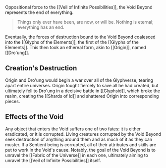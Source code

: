 Oppositional force to the [[Veil of Infinite Possibilities]], the Void Beyond represents the end of everything.

> Things only ever have been, are now, or will be. Nothing is eternal; everything has an end.

Eventually, the forces of destruction bound to the Void Beyond coalesced into the [[Glyphs of the Elements]], the first of the [[Glyphs of the Elements]]. This then took an ethereal form, akin to [[Origin]], named [[Dro'ung]].

## Creation's Destruction
Origin and Dro'ung would begin a war over all of the Glyphverse, tearing apart entire universes. Origin fought fiercely to save all he had created, but ultimately fell to Dro'ung in a decisive battle in [[Glyphsid]], which broke the realm, creating the [[Shards of Id]] and shattered Origin into corresponding pieces.

## Effects of the Void
Any object that enters the Void suffers one of two fates: it is either eradicated, or it is corrupted. Living creatures corrupted by the Void Beyond seek destruction of anything around them and as much of it as they can muster. If a Sentient being is corrupted, all of their attributes and skills are put to work in the Void's cause.
Notably, the goal of the Void Beyond is to unravel the [[Fabric of the Universe]] in each one, ultimately aiming to unravel the [[Veil of Infinite Possibilities]] itself.


